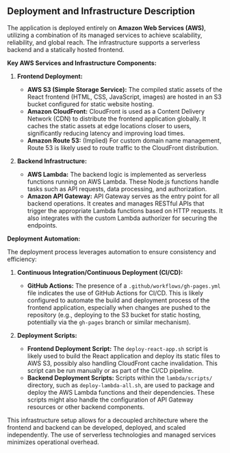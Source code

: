 ## Deployment and Infrastructure Description

The application is deployed entirely on **Amazon Web Services (AWS)**, utilizing a combination of its managed services to achieve scalability, reliability, and global reach. The infrastructure supports a serverless backend and a statically hosted frontend.

**Key AWS Services and Infrastructure Components:**

1.  **Frontend Deployment:**
    *   **AWS S3 (Simple Storage Service):** The compiled static assets of the React frontend (HTML, CSS, JavaScript, images) are hosted in an S3 bucket configured for static website hosting.
    *   **Amazon CloudFront:** CloudFront is used as a Content Delivery Network (CDN) to distribute the frontend application globally. It caches the static assets at edge locations closer to users, significantly reducing latency and improving load times.
    *   **Amazon Route 53:** (Implied) For custom domain name management, Route 53 is likely used to route traffic to the CloudFront distribution.

2.  **Backend Infrastructure:**
    *   **AWS Lambda:** The backend logic is implemented as serverless functions running on AWS Lambda. These Node.js functions handle tasks such as API requests, data processing, and authorization.
    *   **Amazon API Gateway:** API Gateway serves as the entry point for all backend operations. It creates and manages RESTful APIs that trigger the appropriate Lambda functions based on HTTP requests. It also integrates with the custom Lambda authorizer for securing the endpoints.

**Deployment Automation:**

The deployment process leverages automation to ensure consistency and efficiency:

1.  **Continuous Integration/Continuous Deployment (CI/CD):**
    *   **GitHub Actions:** The presence of a `.github/workflows/gh-pages.yml` file indicates the use of GitHub Actions for CI/CD. This is likely configured to automate the build and deployment process of the frontend application, especially when changes are pushed to the repository (e.g., deploying to the S3 bucket for static hosting, potentially via the `gh-pages` branch or similar mechanism).

2.  **Deployment Scripts:**
    *   **Frontend Deployment Script:** The `deploy-react-app.sh` script is likely used to build the React application and deploy its static files to AWS S3, possibly also handling CloudFront cache invalidation. This script can be run manually or as part of the CI/CD pipeline.
    *   **Backend Deployment Scripts:** Scripts within the `lambda/scripts/` directory, such as `deploy-lambda-all.sh`, are used to package and deploy the AWS Lambda functions and their dependencies. These scripts might also handle the configuration of API Gateway resources or other backend components.

This infrastructure setup allows for a decoupled architecture where the frontend and backend can be developed, deployed, and scaled independently. The use of serverless technologies and managed services minimizes operational overhead.
